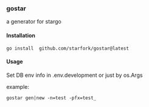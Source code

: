 ### gostar

a generator for stargo


#### Installation

```
go install  github.com/starfork/gostar@latest
```

#### Usage

Set DB env info in .env.development or just by os.Args

example:

```
gostar gen|new -n=test -pfx=test_
```